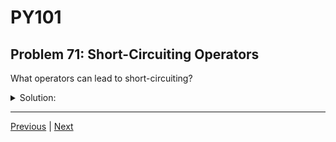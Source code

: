 # PY101
## Problem 71: Short-Circuiting Operators

What operators can lead to short-circuiting?

<details>
<summary>Solution:</summary>

The `and` and `or` logical operators can lead to short-circuiting.

- For `and`, if the first operand is falsy, the second operand is not evaluated.
- For `or`, if the first operand is truthy, the second operand is not evaluated.

Examples:
```python
# Short-circuiting with 'and':
result = False and print("This won't print")  # print is never called

# Short-circuiting with 'or':
result = True or print("This won't print")    # print is never called

# When short-circuit doesn't happen:
result = True and print("This WILL print")    # print is called
result = False or print("This WILL print")    # print is called

# Practical use case:
if user and user.is_active():  # Prevents error if user is None
    print("User is active")
```

</details>

---

[Previous](70.md) | [Next](72.md)


